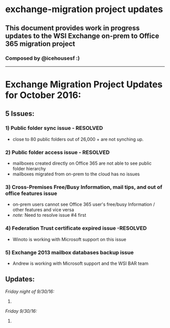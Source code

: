 # exchange-migration project updates
## This document provides work in progress updates to the WSI Exchange on-prem to Office 365 migration project
### Composed by @icehousesf :) 

---

# Exchange Migration Project Updates for October 2016:

## 5 Issues:

### 1) Public folder sync issue - RESOLVED

  * close to 80 public folders out of 26,000 + are not synching up.

### 2) Public folder access issue - RESOLVED

  * mailboxes created directly on Office 365 are not able to see public folder hierarchy
  * mailboxes migrated from on-prem to the cloud has no issues

### 3) Cross-Premises Free/Busy Information, mail tips, and out of office features issue

  * on-prem users cannot see Office 365 user's free/busy Information / other features and vice versa
  * *note:* Need to resolve issue #4 first

### 4) Federation Trust certificate expired issue -RESOLVED

  * Winoto is working with Microsoft support on this issue

### 5) Exchange 2013 mailbox databases backup issue

  * Andrew is working with Microsoft support and the WSI BAR team

## Updates:

*Friday night of 9/30/16:*

1. 

*Friday 9/30/16:*

1. 